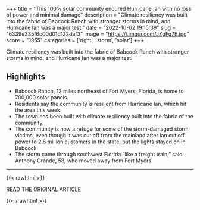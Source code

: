 +++
title = "This 100% solar community endured Hurricane Ian with no loss of power and minimal damage"
description = "Climate resiliency was built into the fabric of Babcock Ranch with stronger storms in mind, and Hurricane Ian was a major test."
date = "2022-10-02 19:15:39"
slug = "6339e335f6c00d01d122daf3"
image = "https://i.imgur.com/JZgFg7E.jpg"
score = "1955"
categories = ['right', 'storm', 'solar']
+++

Climate resiliency was built into the fabric of Babcock Ranch with stronger storms in mind, and Hurricane Ian was a major test.

## Highlights

- Babcock Ranch, 12 miles northeast of Fort Myers, Florida, is home to 700,000 solar panels.
- Residents say the community is resilient from Hurricane Ian, which hit the area this week.
- The town has been built with climate resiliency built into the fabric of the community.
- The community is now a refuge for some of the storm-damaged storm victims, even though it was cut off from the mainland after Ian cut off power to 2.6 million customers in the state, but the lights stayed on in Babcock.
- The storm came through southwest Florida “like a freight train,” said Anthony Grande, 58, who moved away from Fort Myers.

---

{{< rawhtml >}}
  <p class="article-category">
    <a target="_blank" href="https://www.cnn.com/2022/10/02/us/solar-babcock-ranch-florida-hurricane-ian-climate/index.html">READ THE ORIGINAL ARTICLE</a>
  </p>
{{< /rawhtml >}}
